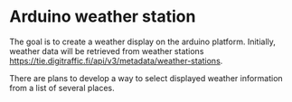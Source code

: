 # Arduino weather station
The goal is to create a weather display on the arduino platform. Initially, weather data will be retrieved from weather stations https://tie.digitraffic.fi/api/v3/metadata/weather-stations.

There are plans to develop a way to select displayed weather information from a list of several places.